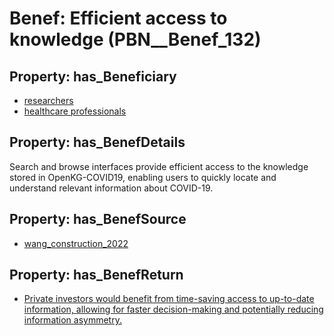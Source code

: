 # Benef: __Efficient access to knowledge__ (PBN__Benef_132)

## Property: has_Beneficiary

* [researchers](../Stakeholder/PBN__Stakeholder_2)
* [healthcare professionals](../Stakeholder/PBN__Stakeholder_32)

## Property: has_BenefDetails

Search and browse interfaces provide efficient access to the knowledge stored in OpenKG-COVID19, enabling users to quickly locate and understand relevant information about COVID-19.

## Property: has_BenefSource

* [wang_construction_2022](../Article/PBN__Article_28)

## Property: has_BenefReturn

* [Private investors would benefit from time-saving access to up-to-date information, allowing for faster decision-making and potentially reducing information asymmetry.](../BenefReturn/PBN__BenefReturn_131)

